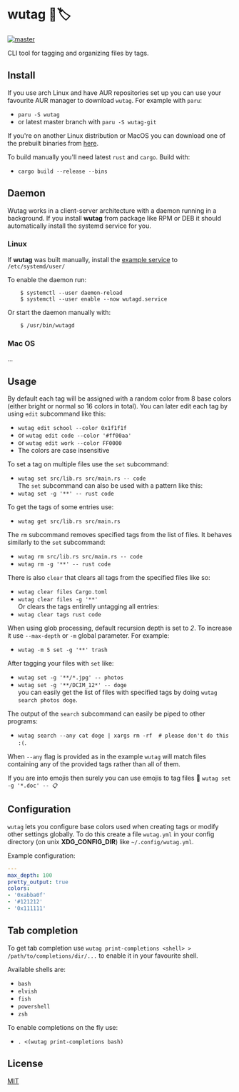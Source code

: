 # wutag 🔱🏷️ 
[![master](https://github.com/vv9k/wutag/actions/workflows/master.yml/badge.svg)](https://github.com/vv9k/wutag/actions/workflows/master.yml)

CLI tool for tagging and organizing files by tags.

## Install

If you use arch Linux and have AUR repositories set up you can use your favourite AUR manager to download `wutag`. For example with `paru`:
 - `paru -S wutag`
 - or latest master branch with `paru -S wutag-git`

If you're on another Linux distribution or MacOS you can download one of the prebuilt binaries from [here](https://github.com/vv9k/wutag/releases).

To build manually you'll need latest `rust` and `cargo`. Build with:
 - `cargo build --release --bins`

## Daemon

Wutag works in a client-server architecture with a daemon running in a background. If you install **wutag** from package like RPM or DEB it should automatically install the systemd service for you.

### Linux

If **wutag** was built manually, install the [example service](https://github.com/vv9k/wutag/blob/master/example/wutagd.service) to `/etc/systemd/user/`

To enable the daemon run:
```shell
    $ systemctl --user daemon-reload
    $ systemctl --user enable --now wutagd.service
```

Or start the daemon manually with:
```shell
    $ /usr/bin/wutagd
```

### Mac OS

...

## Usage

By default each tag will be assigned with a random color from 8 base colors (either bright or normal so 16 colors in total). You can later edit each tag by using `edit` subcommand like this:
 - `wutag edit school --color 0x1f1f1f`
 - or `wutag edit code --color '#ff00aa'`
 - or `wutag edit work --color FF0000`
 - The colors are case insensitive

To set a tag on multiple files use the `set` subcommand:
 - `wutag set src/lib.rs src/main.rs -- code`  
The `set` subcommand can also be used with a pattern like this:
 - `wutag set -g '**' -- rust code`

To get the tags of some entries use:
 - `wutag get src/lib.rs src/main.rs`

The `rm` subcommand removes specified tags from the list of files. It behaves similarly to the `set` subcommand:
 - `wutag rm src/lib.rs src/main.rs -- code`
 - `wutag rm -g '**' -- rust code`

There is also `clear` that clears all tags from the specified files like so:
 - `wutag clear files Cargo.toml`
 - `wutag clear files -g '**'`  
Or clears the tags entirelly untagging all entries:
 - `wutag clear tags rust code`

When using glob processing, default recursion depth is set to *2*. To increase it use `--max-depth` or `-m` global parameter. For example:
 - `wutag -m 5 set -g '**' trash`

After tagging your files with `set` like:
 - `wutag set -g '**/*.jpg' -- photos`
 - `wutag set -g '**/DCIM_12*' -- doge`  
you can easily get the list of files with specified tags by doing `wutag search photos doge`. 

The output of the `search` subcommand can easily be piped to other programs:
 - `wutag search --any cat doge | xargs rm -rf  # please don't do this :(`. 

When `--any` flag is provided as in the example `wutag` will match files containing any of the provided tags rather than all of them.

If you are into emojis then surely you can use emojis to tag files 🙂 `wutag set -g '*.doc' -- 📋`

## Configuration

`wutag` lets you configure base colors used when creating tags or modify other settings globally. To do this create a file `wutag.yml` in your config directory (on unix **XDG_CONFIG_DIR**) like `~/.config/wutag.yml`.

Example configuration:
```yaml
---
max_depth: 100
pretty_output: true
colors:
- '0xabba0f'
- '#121212'
- '0x111111'
```

## Tab completion

To get tab completion use `wutag print-completions <shell> > /path/to/completions/dir/...` to enable it in your favourite shell.  

Available shells are:
 - `bash`
 - `elvish`
 - `fish`
 - `powershell`
 - `zsh`

 To enable completions on the fly use:
 - `. <(wutag print-completions bash)`


## License
[MIT](https://github.com/vv9k/wutag/blob/master/LICENSE)
